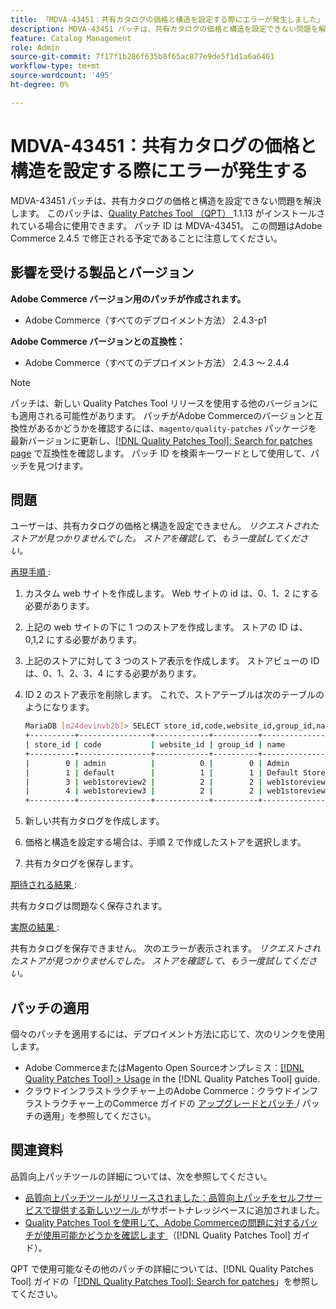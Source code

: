 ```yaml
---
title: 「MDVA-43451：共有カタログの価格と構造を設定する際にエラーが発生しました」
description: MDVA-43451 パッチは、共有カタログの価格と構造を設定できない問題を解決します。 このパッチは、[Quality Patches Tool （QPT） ] （https://experienceleague.adobe.com/en/docs/commerce-knowledge-base/kb/announcements/commerce-announcements/magento-quality-patches-released-new-tool-to-self-serve-quality-patches） 1.1.13 がインストールされている場合に利用できます。 パッチ ID は MDVA-43451。 この問題はAdobe Commerce 2.4.5 で修正される予定であることに注意してください。
feature: Catalog Management
role: Admin
source-git-commit: 7f17f1b286f635b8f65ac877e9de5f1d1a6a6461
workflow-type: tm+mt
source-wordcount: '495'
ht-degree: 0%

---
```


# MDVA-43451：共有カタログの価格と構造を設定する際にエラーが発生する

MDVA-43451 パッチは、共有カタログの価格と構造を設定できない問題を解決します。 このパッチは、[Quality Patches Tool （QPT） ](https://experienceleague.adobe.com/en/docs/commerce-knowledge-base/kb/announcements/commerce-announcements/magento-quality-patches-released-new-tool-to-self-serve-quality-patches)1.1.13 がインストールされている場合に使用できます。 パッチ ID は MDVA-43451。 この問題はAdobe Commerce 2.4.5 で修正される予定であることに注意してください。

## 影響を受ける製品とバージョン

**Adobe Commerce バージョン用のパッチが作成されます。**

* Adobe Commerce（すべてのデプロイメント方法） 2.4.3-p1

**Adobe Commerce バージョンとの互換性：**

* Adobe Commerce（すべてのデプロイメント方法） 2.4.3 ～ 2.4.4

>[!NOTE]
>
>パッチは、新しい Quality Patches Tool リリースを使用する他のバージョンにも適用される可能性があります。 パッチがAdobe Commerceのバージョンと互換性があるかどうかを確認するには、`magento/quality-patches` パッケージを最新バージョンに更新し、[[!DNL Quality Patches Tool]: Search for patches page](https://experienceleague.adobe.com/en/docs/commerce-knowledge-base/kb/announcements/commerce-announcements/magento-quality-patches-released-new-tool-to-self-serve-quality-patches) で互換性を確認します。 パッチ ID を検索キーワードとして使用して、パッチを見つけます。

## 問題

ユーザーは、共有カタログの価格と構造を設定できません。 *リクエストされたストアが見つかりませんでした。 ストアを確認して、もう一度試してください。*

<u> 再現手順 </u>:

1. カスタム web サイトを作成します。 Web サイトの id は、0、1、2 にする必要があります。
1. 上記の web サイトの下に 1 つのストアを作成します。 ストアの ID は、0,1,2 にする必要があります。
1. 上記のストアに対して 3 つのストア表示を作成します。 ストアビューの ID は、0、1、2、3、4 にする必要があります。
1. ID 2 のストア表示を削除します。 これで、ストアテーブルは次のテーブルのようになります。

   ```bash
   MariaDB [m24devinvb2b]> SELECT store_id,code,website_id,group_id,name FROM store;
   +----------+----------------+------------+----------+--------------------+
   | store_id | code           | website_id | group_id | name               |
   +----------+----------------+------------+----------+--------------------+
   |        0 | admin          |          0 |        0 | Admin              |
   |        1 | default        |          1 |        1 | Default Store View |
   |        3 | web1storeview2 |          2 |        2 | web1storeview2     |
   |        4 | web1storeview3 |          2 |        2 | web1storeview3     |
   +----------+----------------+------------+----------+--------------------+
   ```

1. 新しい共有カタログを作成します。
1. 価格と構造を設定する場合は、手順 2 で作成したストアを選択します。
1. 共有カタログを保存します。

<u> 期待される結果 </u>:

共有カタログは問題なく保存されます。

<u> 実際の結果 </u>:

共有カタログを保存できません。 次のエラーが表示されます。
*リクエストされたストアが見つかりませんでした。 ストアを確認して、もう一度試してください。*

## パッチの適用

個々のパッチを適用するには、デプロイメント方法に応じて、次のリンクを使用します。

* Adobe CommerceまたはMagento Open Sourceオンプレミス：[[!DNL Quality Patches Tool] > Usage](/help/tools/quality-patches-tool/usage.md) in the [!DNL Quality Patches Tool] guide.
* クラウドインフラストラクチャー上のAdobe Commerce：クラウドインフラストラクチャー上のCommerce ガイドの [ アップグレードとパッチ ](https://experienceleague.adobe.com/docs/commerce-cloud-service/user-guide/develop/upgrade/apply-patches.html)/ パッチの適用」を参照してください。

## 関連資料

品質向上パッチツールの詳細については、次を参照してください。

* [ 品質向上パッチツールがリリースされました：品質向上パッチをセルフサービスで提供する新しいツール ](https://experienceleague.adobe.com/en/docs/commerce-knowledge-base/kb/announcements/commerce-announcements/magento-quality-patches-released-new-tool-to-self-serve-quality-patches) がサポートナレッジベースに追加されました。
* [Quality Patches Tool を使用して、Adobe Commerceの問題に対するパッチが使用可能かどうかを確認します ](/help/tools/quality-patches-tool/patches-available-in-qpt/check-patch-for-magento-issue-with-magento-quality-patches.md) （[!DNL Quality Patches Tool] ガイド）。

QPT で使用可能なその他のパッチの詳細については、[!DNL Quality Patches Tool] ガイドの「[[!DNL Quality Patches Tool]: Search for patches](https://experienceleague.adobe.com/tools/commerce-quality-patches/index.html)」を参照してください。
